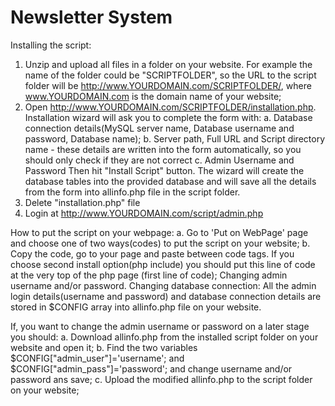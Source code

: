# Newsletter System

Installing the script:
1) Unzip and upload all files in a folder on your website. For example the name of the folder could be "SCRIPTFOLDER", so the URL to the script folder will be http://www.YOURDOMAIN.com/SCRIPTFOLDER/, where www.YOURDOMAIN.com is the domain name of your website;
2) Open http://www.YOURDOMAIN.com/SCRIPTFOLDER/installation.php. Installation wizard will ask you to complete the form with:
  a. Database connection details(MySQL server name, Database username and password, Database name);
  b. Server path, Full URL and Script directory name - these details are written into the form automatically, so you should only check if they are not correct
  c. Admin Username and Password
Then hit "Install Script" button. The wizard will create the database tables into the provided database and will save all the details from the form into allinfo.php file in the script folder.
3) Delete "installation.php" file
4) Login at http://www.YOURDOMAIN.com/script/admin.php


How to put the script on your webpage:
  a. Go to 'Put on WebPage' page and choose one of two ways(codes) to put the script on your website;
  b. Copy the code, go to your page and paste between <body> code </body> tags. If you choose second install option(php include) you should put this line of code <?php session_start(); ?> at the very top of the php page (first line of code);
Changing admin username and/or password. Changing database connection:
All the admin login details(username and password) and database connection details are stored in $CONFIG array into allinfo.php file on your website.

If, you want to change the admin username or password on a later stage you should:
  a. Download allinfo.php from the installed script folder on your website and open it;
  b. Find the two variables $CONFIG["admin_user"]='username'; and $CONFIG["admin_pass"]='password'; and change username and/or password ans save;
  c. Upload the modified allinfo.php to the script folder on your website;

